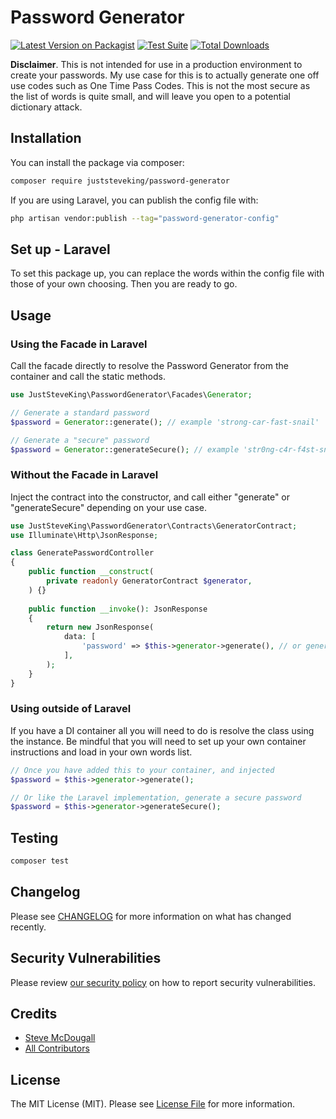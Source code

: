 # Password Generator

[![Latest Version on Packagist](https://img.shields.io/packagist/v/juststeveking/password-generator.svg?style=flat-square)](https://packagist.org/packages/juststeveking/password-generator)
[![Test Suite](https://github.com/juststeveking/password-generator/actions/workflows/tests.yml/badge.svg)](https://github.com/juststeveking/password-generator/actions/workflows/tests.yml)
[![Total Downloads](https://img.shields.io/packagist/dt/juststeveking/password-generator.svg?style=flat-square)](https://packagist.org/packages/juststeveking/password-generator)
<!--delete-->

**Disclaimer**. This is not intended for use in a production environment to create your passwords. My use case for this is to actually generate one off use codes such as One Time Pass Codes. This is not the most secure as the list of words is quite small, and will leave you open to a potential dictionary attack.

## Installation

You can install the package via composer:

```bash
composer require juststeveking/password-generator
```

If you are using Laravel, you can publish the config file with:

```bash
php artisan vendor:publish --tag="password-generator-config"
```

## Set up - Laravel

To set this package up, you can replace the words within the config file with those of your own choosing. Then you are ready to go.

## Usage

### Using the Facade in Laravel

Call the facade directly to resolve the Password Generator from the container and call the static methods.

```php
use JustSteveKing\PasswordGenerator\Facades\Generator;

// Generate a standard password
$password = Generator::generate(); // example 'strong-car-fast-snail'

// Generate a "secure" password
$password = Generator::generateSecure(); // example 'str0ng-c4r-f4st-sn41l'
```

### Without the Facade in Laravel

Inject the contract into the constructor, and call either "generate" or "generateSecure" depending on your use case.

```php
use JustSteveKing\PasswordGenerator\Contracts\GeneratorContract;
use Illuminate\Http\JsonResponse;

class GeneratePasswordController
{
    public function __construct(
        private readonly GeneratorContract $generator,
    ) {}
    
    public function __invoke(): JsonResponse
    {
        return new JsonResponse(
            data: [
                'password' => $this->generator->generate(), // or generateSecure() for "secure" passwords.
            ],
        );
    }
}
```

### Using outside of Laravel

If you have a DI container all you will need to do is resolve the class using the instance. Be mindful that you will need to set up your own container instructions and load in your own words list.

```php
// Once you have added this to your container, and injected
$password = $this->generator->generate();

// Or like the Laravel implementation, generate a secure password
$password = $this->generator->generateSecure();
```

## Testing

```bash
composer test
```

## Changelog

Please see [CHANGELOG](CHANGELOG.md) for more information on what has changed recently.

## Security Vulnerabilities

Please review [our security policy](../../security/policy) on how to report security vulnerabilities.

## Credits

- [Steve McDougall](https://github.com/juststeveking)
- [All Contributors](../../contributors)

## License

The MIT License (MIT). Please see [License File](LICENSE.md) for more information.

